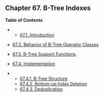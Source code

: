 ## Chapter 67. B-Tree Indexes

**Table of Contents**

  * *   [67.1. Introduction](btree-intro.html)
  * [67.2. Behavior of B-Tree Operator Classes](btree-behavior.html)
  * [67.3. B-Tree Support Functions](btree-support-funcs.html)
  * [67.4. Implementation](btree-implementation.html)

    

  * *   [67.4.1. B-Tree Structure](btree-implementation.html#BTREE-STRUCTURE)
    * [67.4.2. Bottom-up Index Deletion](btree-implementation.html#BTREE-DELETION)
    * [67.4.3. Deduplication](btree-implementation.html#BTREE-DEDUPLICATION)
